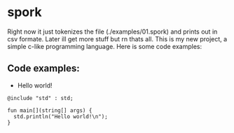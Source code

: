 # spork
Right now it just tokenizes the file (./examples/01.spork) and prints out in csv formate. Later ill get more stuff but rn thats all. This is my new project, a simple c-like programming language. Here is some code examples:
## Code examples:
- Hello world!
```
@include "std" : std;

fun main[](string[] args) {
  std.println("Hello world!\n");
}
```
